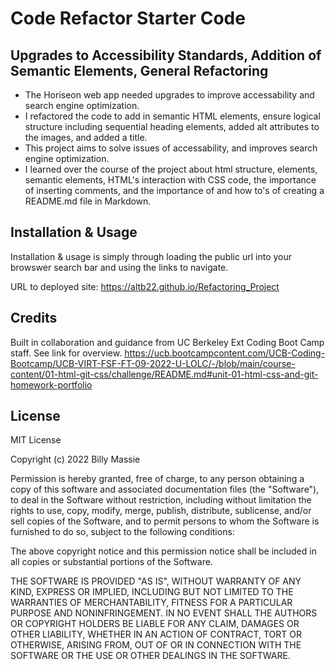 # Code Refactor Starter Code

## Upgrades to Accessibility Standards, Addition of Semantic Elements, General Refactoring

- The Horiseon web app needed upgrades to improve accessability and search engine optimization.
- I refactored the code to add in semantic HTML elements, ensure logical structure including sequential heading elements, added alt attributes to the images, and added a title.
- This project aims to solve issues of accessability, and improves search engine optimization.
- I learned over the course of the project about html structure, elements, semantic elements, HTML's interaction with CSS code, the importance of inserting comments, and the importance of and how to's of creating a README.md file in Markdown.

## Installation & Usage

Installation & usage is simply through loading the public url into your browswer search bar and using the links to navigate.

URL to deployed site: 
https://altb22.github.io/Refactoring_Project

## Credits

Built in collaboration and guidance from UC Berkeley Ext Coding Boot Camp staff. See link for overview.
https://ucb.bootcampcontent.com/UCB-Coding-Bootcamp/UCB-VIRT-FSF-FT-09-2022-U-LOLC/-/blob/main/course-content/01-html-git-css/challenge/README.md#unit-01-html-css-and-git-homework-portfolio



## License

MIT License

Copyright (c) 2022 Billy Massie

Permission is hereby granted, free of charge, to any person obtaining a copy
of this software and associated documentation files (the "Software"), to deal
in the Software without restriction, including without limitation the rights
to use, copy, modify, merge, publish, distribute, sublicense, and/or sell
copies of the Software, and to permit persons to whom the Software is
furnished to do so, subject to the following conditions:

The above copyright notice and this permission notice shall be included in all
copies or substantial portions of the Software.

THE SOFTWARE IS PROVIDED "AS IS", WITHOUT WARRANTY OF ANY KIND, EXPRESS OR
IMPLIED, INCLUDING BUT NOT LIMITED TO THE WARRANTIES OF MERCHANTABILITY,
FITNESS FOR A PARTICULAR PURPOSE AND NONINFRINGEMENT. IN NO EVENT SHALL THE
AUTHORS OR COPYRIGHT HOLDERS BE LIABLE FOR ANY CLAIM, DAMAGES OR OTHER
LIABILITY, WHETHER IN AN ACTION OF CONTRACT, TORT OR OTHERWISE, ARISING FROM,
OUT OF OR IN CONNECTION WITH THE SOFTWARE OR THE USE OR OTHER DEALINGS IN THE
SOFTWARE.